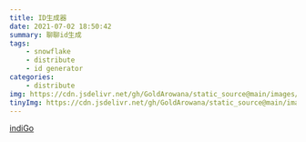```yaml
---
title: ID生成器
date: 2021-07-02 18:50:42
summary: 聊聊id生成
tags:  
    - snowflake
    - distribute
    - id generator
categories:
    - distribute
img: https://cdn.jsdelivr.net/gh/GoldArowana/static_source@main/images/cover/co34-m.jpg
tinyImg: https://cdn.jsdelivr.net/gh/GoldArowana/static_source@main/images/tiny/cover/co34.jpg
---
```



[indiGo](https://github.com/osaminGo/indiGo)

